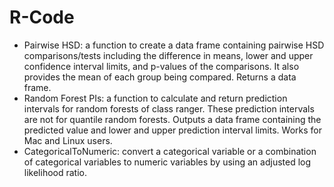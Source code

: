 # R-Code
* Pairwise HSD: a function to create a data frame containing pairwise HSD comparisons/tests including the difference in means, lower and upper confidence interval limits, and p-values of the comparisons. It also provides the mean of each group being compared. Returns a data frame.
* Random Forest PIs: a function to calculate and return prediction intervals for random forests of class ranger. These prediction intervals are not for quantile random forests. Outputs a data frame containing the predicted value and lower and upper prediction interval limits. Works for Mac and Linux users. 
* CategoricalToNumeric: convert a categorical variable or a combination of categorical variables to numeric variables by using an adjusted log likelihood ratio.
